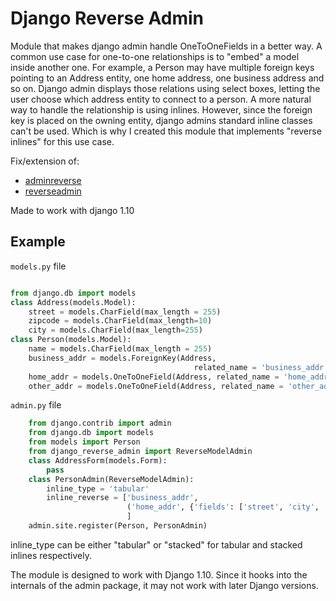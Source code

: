 # Django Reverse Admin

Module that makes django admin handle OneToOneFields in a better way.
A common use case for one-to-one relationships is to "embed" a model
inside another one. For example, a Person may have multiple foreign
keys pointing to an Address entity, one home address, one business
address and so on. Django admin displays those relations using select
boxes, letting the user choose which address entity to connect to a
person. A more natural way to handle the relationship is using
inlines. However, since the foreign key is placed on the owning
entity, django admins standard inline classes can't be used. Which is
why I created this module that implements "reverse inlines" for this
use case.

Fix/extension of:
* [adminreverse](https://github.com/rpkilby/django-reverse-admin)
* [reverseadmin](http://djangosnippets.org/snippets/2032/)

Made to work with django 1.10

## Example

`models.py` file
```py

from django.db import models
class Address(models.Model):
    street = models.CharField(max_length = 255)
    zipcode = models.CharField(max_length=10)
    city = models.CharField(max_length=255)
class Person(models.Model):
    name = models.CharField(max_length = 255)
    business_addr = models.ForeignKey(Address,
                                         related_name = 'business_addr')
    home_addr = models.OneToOneField(Address, related_name = 'home_addr')
    other_addr = models.OneToOneField(Address, related_name = 'other_addr')
```

`admin.py` file
```py
    from django.contrib import admin
    from django.db import models
    from models import Person
    from django_reverse_admin import ReverseModelAdmin
    class AddressForm(models.Form):
        pass
    class PersonAdmin(ReverseModelAdmin):
        inline_type = 'tabular'
        inline_reverse = ['business_addr',
                          ('home_addr', {'fields': ['street', 'city', 'state', 'zip']}),
                          ]
    admin.site.register(Person, PersonAdmin)
```

inline_type can be either "tabular" or "stacked" for tabular and
stacked inlines respectively.

The module is designed to work with Django 1.10. Since it hooks into
the internals of the admin package, it may not work with later Django
versions.
